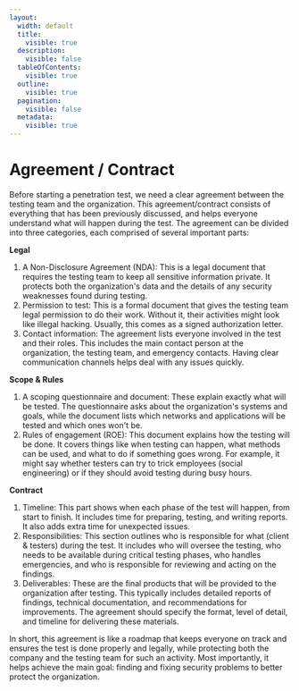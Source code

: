 ```yaml
---
layout:
  width: default
  title:
    visible: true
  description:
    visible: false
  tableOfContents:
    visible: true
  outline:
    visible: true
  pagination:
    visible: false
  metadata:
    visible: true
---
```


# Agreement / Contract

Before starting a penetration test, we need a clear agreement between the testing team and the organization. This agreement/contract consists of everything that has been previously discussed, and helps everyone understand what will happen during the test. The agreement can be divided into three categories, each comprised of several important parts:

**Legal**

1. A Non-Disclosure Agreement (NDA): This is a legal document that requires the testing team to keep all sensitive information private. It protects both the organization's data and the details of any security weaknesses found during testing.
2. Permission to test: This is a formal document that gives the testing team legal permission to do their work. Without it, their activities might look like illegal hacking. Usually, this comes as a signed authorization letter.
3. Contact information: The agreement lists everyone involved in the test and their roles. This includes the main contact person at the organization, the testing team, and emergency contacts. Having clear communication channels helps deal with any issues quickly.

**Scope & Rules**

1. A scoping questionnaire and document: These explain exactly what will be tested. The questionnaire asks about the organization's systems and goals, while the document lists which networks and applications will be tested and which ones won't be.
2. Rules of engagement (ROE): This document explains how the testing will be done. It covers things like when testing can happen, what methods can be used, and what to do if something goes wrong. For example, it might say whether testers can try to trick employees (social engineering) or if they should avoid testing during busy hours.

**Contract**

1. Timeline: This part shows when each phase of the test will happen, from start to finish. It includes time for preparing, testing, and writing reports. It also adds extra time for unexpected issues.
2. Responsibilities: This section outlines who is responsible for what (client & testers) during the test. It includes who will oversee the testing, who needs to be available during critical testing phases, who handles emergencies, and who is responsible for reviewing and acting on the findings.
3. Deliverables: These are the final products that will be provided to the organization after testing. This typically includes detailed reports of findings, technical documentation, and recommendations for improvements. The agreement should specify the format, level of detail, and timeline for delivering these materials.

In short, this agreement is like a roadmap that keeps everyone on track and ensures the test is done properly and legally, while protecting both the company and the testing team for such an activity. Most importantly, it helps achieve the main goal: finding and fixing security problems to better protect the organization.

